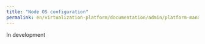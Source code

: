 ```yaml
---
title: "Node OS configuration"
permalink: en/virtualization-platform/documentation/admin/platform-management/node-management/configuration-os.html
---
```


In development
